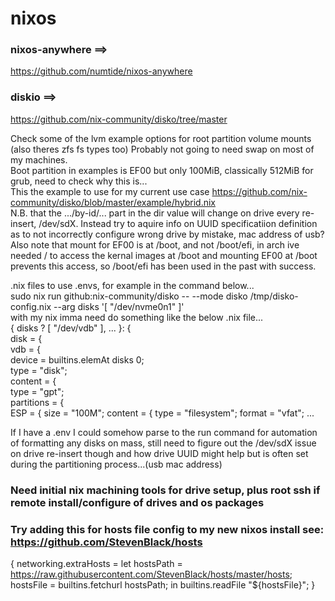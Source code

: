 # nixos  
### nixos-anywhere ==>  
https://github.com/numtide/nixos-anywhere  
### diskio ==>  
https://github.com/nix-community/disko/tree/master  
  
Check some of the lvm example options for root partition volume mounts (also theres zfs fs types too) Probably not going to need swap on most of my machines.   
Boot partition in examples is EF00 but only 100MiB, classically 512MiB for grub, need to check why this is...   
This the example to use for my current use case  https://github.com/nix-community/disko/blob/master/example/hybrid.nix  
N.B. that the .../by-id/... part in the dir value will change on drive every re-insert, /dev/sdX. Instead try to aquire info on UUID specificatiion definition as to not incorrectly configure wrong drive by mistake, mac address of usb?  
Also note that mount for EF00 is at /boot, and not /boot/efi, in arch ive needed / to access the kernal images at /boot and mounting EF00 at /boot prevents this access, so /boot/efi has been used in the past with success.  

.nix files to use .envs, for example in the command below...   
sudo nix run github:nix-community/disko -- --mode disko /tmp/disko-config.nix --arg disks '[ "/dev/nvme0n1" ]'  
with my nix imma need do something like the below .nix file...  
{ disks ? [ "/dev/vdb" ], ... }: {  
 disk = {  
  vdb = {  
   device = builtins.elemAt disks 0;  
   type = "disk";  
   content = {  
    type = "gpt";  
    partitions = {  
     ESP = {
      size = "100M";
      content = {
       type = "filesystem";
       format = "vfat";
       ...   
         
If I have a .env I could somehow parse to the run command for automation of formatting any disks on mass, still need to figure out the /dev/sdX issue on drive re-insert though and how drive UUID might help but is often set during the partitioning process...(usb mac address)          
  
### Need initial nix machining tools for drive setup, plus root ssh if remote install/configure of drives and os packages   

### Try adding this for hosts file config to my new nixos install see: https://github.com/StevenBlack/hosts
{
  networking.extraHosts = let
    hostsPath = https://raw.githubusercontent.com/StevenBlack/hosts/master/hosts;
    hostsFile = builtins.fetchurl hostsPath;
  in builtins.readFile "${hostsFile}";
}
